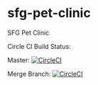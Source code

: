 # sfg-pet-clinic

SFG Pet Clinic

Circle CI Build Status:

Master:
[![CircleCI](https://circleci.com/gh/blueoasis/sfg-pet-clinic/tree/master.svg?style=shield&circle-token=7605c8de7d094875eba9d8d815129ebfbc814afe)](https://circleci.com/gh/blueoasis/sfg-pet-clinic/tree/master)

Merge Branch:
[![CircleCI](https://circleci.com/gh/blueoasis/sfg-pet-clinic/tree/circleci-project-setup.svg?style=shield&circle-token=7605c8de7d094875eba9d8d815129ebfbc814afe)](https://circleci.com/gh/blueoasis/sfg-pet-clinic/tree/circleci-project-setup)
